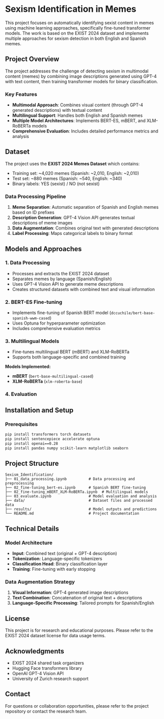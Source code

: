 # Sexism Identification in Memes

This project focuses on automatically identifying sexist content in memes using machine learning approaches, specifically fine-tuned transformer models. The work is based on the EXIST 2024 dataset and implements multiple approaches for sexism detection in both English and Spanish memes.

## Project Overview

The project addresses the challenge of detecting sexism in multimodal content (memes) by combining image descriptions generated using GPT-4 with text content, then training transformer models for binary classification.

### Key Features

- **Multimodal Approach**: Combines visual content (through GPT-4 generated descriptions) with textual content
- **Multilingual Support**: Handles both English and Spanish memes
- **Multiple Model Architectures**: Implements BERT-ES, mBERT, and XLM-RoBERTa models
- **Comprehensive Evaluation**: Includes detailed performance metrics and analysis

## Dataset

The project uses the **EXIST 2024 Memes Dataset** which contains:
- Training set: ~4,020 memes (Spanish: ~2,010, English: ~2,010)
- Test set: ~880 memes (Spanish: ~540, English: ~340)
- Binary labels: YES (sexist) / NO (not sexist)

### Data Processing Pipeline

1. **Meme Separation**: Automatic separation of Spanish and English memes based on ID prefixes
2. **Description Generation**: GPT-4 Vision API generates textual descriptions of meme images
3. **Data Augmentation**: Combines original text with generated descriptions
4. **Label Processing**: Maps categorical labels to binary format

## Models and Approaches

### 1. Data Processing 

- Processes and extracts the EXIST 2024 dataset
- Separates memes by language (Spanish/English)
- Uses GPT-4 Vision API to generate meme descriptions
- Creates structured datasets with combined text and visual information

### 2. BERT-ES Fine-tuning 
- Implements fine-tuning of Spanish BERT model (`dccuchile/bert-base-spanish-wwm-cased`)
- Uses Optuna for hyperparameter optimization
- Includes comprehensive evaluation metrics

### 3. Multilingual Models

- Fine-tunes multilingual BERT (mBERT) and XLM-RoBERTa
- Supports both language-specific and combined training

**Models Implemented:**
- **mBERT** (`bert-base-multilingual-cased`)
- **XLM-RoBERTa** (`xlm-roberta-base`)


### 4. Evaluation 

## Installation and Setup

### Prerequisites

```bash
pip install transformers torch datasets
pip install sentencepiece accelerate optuna
pip install openai==0.28
pip install pandas numpy scikit-learn matplotlib seaborn
```

## Project Structure

```
Sexism_Identification/
├── 01_data_processing.ipynb          # Data processing and preprocessing
├── 02_fine-tuning_bert-es.ipynb      # Spanish BERT fine-tuning
├── 02_fine-tuning_mBERT_XLM-RoBERTa.ipynb  # Multilingual models
├── 03_evaluate.ipynb                 # Model evaluation and analysis
├── data/                             # Dataset files and processed data
├── results/                          # Model outputs and predictions
└── README.md                         # Project documentation
```

## Technical Details

### Model Architecture

- **Input**: Combined text (original + GPT-4 description)
- **Tokenization**: Language-specific tokenizers
- **Classification Head**: Binary classification layer
- **Training**: Fine-tuning with early stopping

### Data Augmentation Strategy

1. **Visual Information**: GPT-4 generated image descriptions
2. **Text Combination**: Concatenation of original text + descriptions
3. **Language-Specific Processing**: Tailored prompts for Spanish/English

## License

This project is for research and educational purposes. Please refer to the EXIST 2024 dataset license for data usage terms.

## Acknowledgments

- EXIST 2024 shared task organizers
- Hugging Face transformers library
- OpenAI GPT-4 Vision API
- University of Zurich research support

## Contact

For questions or collaboration opportunities, please refer to the project repository or contact the research team.

